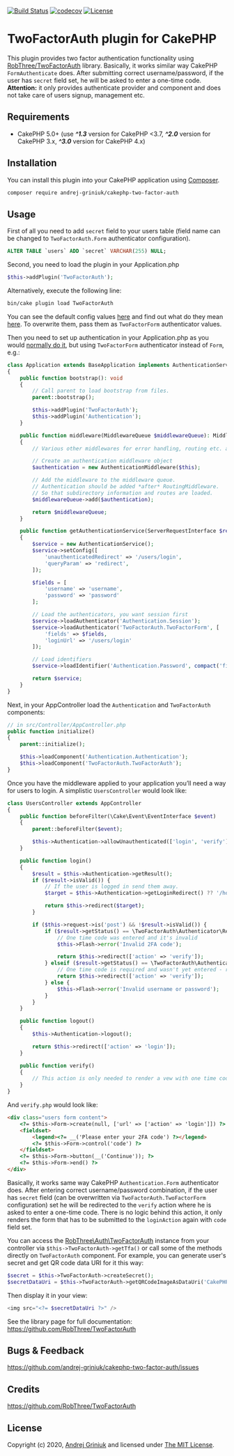 [![Build Status](https://app.travis-ci.com/andrej-griniuk/cakephp-two-factor-auth.svg?branch=master)](https://travis-ci.org/andrej-griniuk/cakephp-two-factor-auth)
[![codecov](https://codecov.io/gh/andrej-griniuk/cakephp-two-factor-auth/branch/master/graph/badge.svg)](https://codecov.io/gh/andrej-griniuk/cakephp-two-factor-auth)
[![License](https://img.shields.io/badge/license-MIT-blue.svg?style=flat-square)](LICENSE)

# TwoFactorAuth plugin for CakePHP

This plugin provides two factor authentication functionality using [RobThree/TwoFactorAuth](https://github.com/RobThree/TwoFactorAuth) library.
Basically, it works similar way CakePHP `FormAuthenticate` does. After submitting correct username/password, if the user has `secret` field set, he will be asked to enter a one-time code.
**Attention:** it only provides authenticate provider and component and does not take care of users signup, management etc.

## Requirements

- CakePHP 5.0+ (use ***^1.3*** version for CakePHP <3.7, ***^2.0*** version for CakePHP 3.x, ***^3.0*** version for CakePHP 4.x)

## Installation

You can install this plugin into your CakePHP application using [Composer][composer].

```bash
composer require andrej-griniuk/cakephp-two-factor-auth
```

## Usage

First of all you need to add `secret` field to your users table (field name can be changed to `TwoFactorAuth.Form` authenticator configuration).
```sql
ALTER TABLE `users` ADD `secret` VARCHAR(255) NULL;
```

Second, you need to load the plugin in your Application.php

```php
$this->addPlugin('TwoFactorAuth');
```

Alternatively, execute the following line:

```bash
bin/cake plugin load TwoFactorAuth
```

You can see the default config values [here](https://github.com/andrej-griniuk/cakephp-two-factor-auth/blob/master/src/Authenticator/TwoFactorFormAuthenticator.php) and find out what do they mean [here](https://github.com/RobThree/TwoFactorAuth#usage). To overwrite them, pass them as `TwoFactorForm` authenticator values.

Then you need to set up authentication in your Application.php as you would [normally do it](https://book.cakephp.org/authentication/2/en/index.html#getting-started), but using `TwoFactorForm` authenticator instead of `Form`, e.g.:

```php
class Application extends BaseApplication implements AuthenticationServiceProviderInterface
{
    public function bootstrap(): void
    {
        // Call parent to load bootstrap from files.
        parent::bootstrap();

        $this->addPlugin('TwoFactorAuth');
        $this->addPlugin('Authentication');
    }

    public function middleware(MiddlewareQueue $middlewareQueue): MiddlewareQueue
    {
        // Various other middlewares for error handling, routing etc. added here.

        // Create an authentication middleware object
        $authentication = new AuthenticationMiddleware($this);

        // Add the middleware to the middleware queue.
        // Authentication should be added *after* RoutingMiddleware.
        // So that subdirectory information and routes are loaded.
        $middlewareQueue->add($authentication);

        return $middlewareQueue;
    }

    public function getAuthenticationService(ServerRequestInterface $request): AuthenticationServiceInterface
    {
        $service = new AuthenticationService();
        $service->setConfig([
            'unauthenticatedRedirect' => '/users/login',
            'queryParam' => 'redirect',
        ]);

        $fields = [
            'username' => 'username',
            'password' => 'password'
        ];

        // Load the authenticators, you want session first
        $service->loadAuthenticator('Authentication.Session');
        $service->loadAuthenticator('TwoFactorAuth.TwoFactorForm', [
            'fields' => $fields,
            'loginUrl' => '/users/login'
        ]);

        // Load identifiers
        $service->loadIdentifier('Authentication.Password', compact('fields'));

        return $service;
    }
}
```

Next, in your AppController load the `Authentication` and `TwoFactorAuth` components:

```php
// in src/Controller/AppController.php
public function initialize()
{
    parent::initialize();

    $this->loadComponent('Authentication.Authentication');
    $this->loadComponent('TwoFactorAuth.TwoFactorAuth');
}
```

Once you have the middleware applied to your application you’ll need a way for users to login. A simplistic `UsersController` would look like:

```php
class UsersController extends AppController
{
    public function beforeFilter(\Cake\Event\EventInterface $event)
    {
        parent::beforeFilter($event);

        $this->Authentication->allowUnauthenticated(['login', 'verify']);
    }

    public function login()
    {
        $result = $this->Authentication->getResult();
        if ($result->isValid()) {
            // If the user is logged in send them away.
            $target = $this->Authentication->getLoginRedirect() ?? '/home';

            return $this->redirect($target);
        }

        if ($this->request->is('post') && !$result->isValid()) {
            if ($result->getStatus() == \TwoFactorAuth\Authenticator\Result::TWO_FACTOR_AUTH_FAILED) {
                // One time code was entered and it's invalid
                $this->Flash->error('Invalid 2FA code');

                return $this->redirect(['action' => 'verify']);
            } elseif ($result->getStatus() == \TwoFactorAuth\Authenticator\Result::TWO_FACTOR_AUTH_REQUIRED) {
                // One time code is required and wasn't yet entered - redirect to the verify action 
                return $this->redirect(['action' => 'verify']);
            } else {
                $this->Flash->error('Invalid username or password');
            }
        }
    }

    public function logout()
    {
        $this->Authentication->logout();

        return $this->redirect(['action' => 'login']);
    }

    public function verify()
    {
        // This action is only needed to render a vew with one time code form
    }
}
```

And `verify.php` would look like:

```html
<div class="users form content">
    <?= $this->Form->create(null, ['url' => ['action' => 'login']]) ?>
    <fieldset>
        <legend><?= __('Please enter your 2FA code') ?></legend>
        <?= $this->Form->control('code') ?>
    </fieldset>
    <?= $this->Form->button(__('Continue')); ?>
    <?= $this->Form->end() ?>
</div>
```

Basically, it works same way CakePHP `Authentication.Form` authenticator does.
After entering correct username/password combination, if the user has `secret` field (can be overwritten via `TwoFactorAuth.TwoFactorForm` configuration) set he will be redirected to the `verify` action where he is asked to enter a one-time code.
There is no logic behind this action, it only renders the form that has to be submitted to the `loginAction` again with `code` field set.

You can access the [RobThree\Auth\TwoFactorAuth](https://github.com/RobThree/TwoFactorAuth) instance from your controller via `$this->TwoFactorAuth->getTfa()` or call some of the methods directly on `TwoFactorAuth` component. For example, you can generate user's secret and get QR code data URI for it this way:
```php
$secret = $this->TwoFactorAuth->createSecret();
$secretDataUri = $this->TwoFactorAuth->getQRCodeImageAsDataUri('CakePHP:user@email.com', $secret);
```
Then display it in your view:
```php
<img src="<?= $secretDataUri ?>" />
```
See the library page for full documentation: https://github.com/RobThree/TwoFactorAuth

## Bugs & Feedback

https://github.com/andrej-griniuk/cakephp-two-factor-auth/issues

## Credits

https://github.com/RobThree/TwoFactorAuth

## License

Copyright (c) 2020, [Andrej Griniuk][andrej-griniuk] and licensed under [The MIT License][mit].

[cakephp]:http://cakephp.org
[composer]:http://getcomposer.org
[mit]:http://www.opensource.org/licenses/mit-license.php
[andrej-griniuk]:https://github.com/andrej-griniuk
